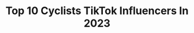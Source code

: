 ---
title: Top 10 Cyclists TikTok Influencers In 2023
description: >-
  Find top cyclists TikTok influencers in 2023. Most popular hashtags: #cyclist #cycling #fyp #rider.
platform: TikTok
hits: 28
text_top: See the top-rated TikTok influencers on inBeat.
text_bottom: Our platform holds 28 TikTok influencers like this for you to collaborate.
profiles:
  - username: "esther_bike7"
    fullname: >-
      Esther
    bio: >-
      French cyclist 🚴🏻‍♂️
    location: "France"
    followers: 8740
    engagement: 707
    commentsToLikes: 0.035940
    id: ck9v90z4gc1ls0j78o248lp0s
    verified: false
    hashtags: "#cycling, #roadbike, #bikeride, #cycliste"
  - username: "journey_on_2wheels"
    fullname: >-
      Thippesha H P
    bio: >-
      Cyclist, Traveller, ಕಾಯಕವೇ ಕೈಲಾಸ
    location: "India"
    followers: 4750
    engagement: 876
    commentsToLikes: 0.012989
    id: ckbqkt3hg5w2c0j23b6frg6fs
    verified: false
    hashtags: "#thippeshahp, #journey, #sharethecare, #handwashchallenge"
  - username: "radybreezy"
    fullname: >-
      Radhames Crisostomo
    bio: >-
      SneakerHead ,husband ,chef at times,cyclist, national swimmer. IG:Radylovesbibi
    location: "United States"
    followers: 9649
    engagement: 872
    commentsToLikes: 0.039357
    id: ckcdqr1vpcfar0j235e6msynu
    verified: false
    hashtags: "#fyp, #sneakerhead, #bikelife, #nyc"
  - username: "c_y_c_l_e_r_i_d_e"
    fullname: >-
      @Football lover
    bio: >-
      ഒരു 🚲ഭ്രാന്തൻ മലപ്പുറം🏘️ മെസ്സി ഉയിര് ⚽പ്രണയിച്ചവൻ യാത്ര ലഹരിയാണ്
    location: "India"
    followers: 9404
    engagement: 2314
    commentsToLikes: 0.011572
    id: ckbkj65jzbwoq0j232r7fb7nb
    verified: false
    hashtags: "#love, #riderlife, #tiktokti, #bike"
  - username: "estacacycling"
    fullname: >-
      🅴🆂🆃🅰🅲🅰 🅲🆈🅲🅻🅸🅽🅶
    bio: >-
      🅴🆂🆃🅰🅲🅰 🆂🅿🅾🆁🆃🆂 ®️
    location: "Spain"
    followers: 331500
    engagement: 948
    commentsToLikes: 0.000000
    id: ckd0bnz0scgze0j23hzad564h
    verified: false
    hashtags: "#ciclistas, #procyclist, #cycling4planet, #soyciclista"
  - username: "mxnaaazzz"
    fullname: >-
      eagle eyes🦅
    bio: >-
      Brett Lee💝
    location: "India"
    followers: 4410
    engagement: 978
    commentsToLikes: 0.016970
    id: ckbkkwr9ee19k0j230b7e1d0s
    verified: false
    hashtags: "#mallu, #breakup, #realme6smartphone, #bff"
  - username: "rdsteam"
    fullname: >-
      Fighter RDS
    bio: >-
      🇮🇳INDIAN🤸‍♂️Athlete🤺MartialArtist🏃‍♂️Runner🚴‍♂️Cyclist National Medalist🏅
    location: "India"
    followers: 46500
    engagement: 717
    commentsToLikes: 0.012535
    id: ckal64l8k94xg0i7842zv8ip5
    verified: false
    hashtags: "#cyclist, #mmafighter, #boom, #therdsteam"
  - username: "car.guy.connor"
    fullname: >-
      Connor
    bio: >-
      Follow on insta for behind the scenes and sneak peaks 98 ek hatch
    location: "United States"
    followers: 11500
    engagement: 1276
    commentsToLikes: 0.061286
    id: ckd5n14rdwhrd0j237vgoh3nr
    verified: false
    hashtags: "#350z, #gtr, #engineswap, #driftcar"
  - username: "furrybawls"
    fullname: >-
      funnylawls
    bio: >-
      So i like to post random stuff like most ppl !
    location: "United Kingdom"
    followers: 32800
    engagement: 1456
    commentsToLikes: 0.142916
    id: ck960l4dwirns0j784vmvamzu
    verified: false
    hashtags: "#britishthings, #houseoftiktok, #schoollife, #school"
  - username: "adsm_driving_school"
    fullname: >-
      Andrew
    bio: >-
      
    location: "United Kingdom"
    followers: 18700
    engagement: 449
    commentsToLikes: 0.089817
    id: ckfplmgv00emi0j23hoasfe8f
    verified: false
    hashtags: "#driving, #roundabouts, #tiktok, #learntiktok"
---